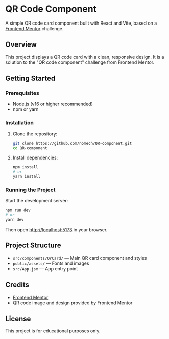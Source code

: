 # QR Code Component

A simple QR code card component built with React and Vite, based on a [Frontend Mentor](https://www.frontendmentor.io/) challenge.

## Overview

This project displays a QR code card with a clean, responsive design. It is a solution to the "QR code component" challenge from Frontend Mentor.

## Getting Started

### Prerequisites

-   Node.js (v16 or higher recommended)
-   npm or yarn

### Installation

1. Clone the repository:
    ```bash
    git clone https://github.com/nomech/QR-component.git
    cd QR-component
    ```
2. Install dependencies:
    ```bash
    npm install
    # or
    yarn install
    ```

### Running the Project

Start the development server:

```bash
npm run dev
# or
yarn dev
```

Then open [http://localhost:5173](http://localhost:5173) in your browser.

## Project Structure

-   `src/components/QrCard/` — Main QR card component and styles
-   `public/assets/` — Fonts and images
-   `src/App.jsx` — App entry point

## Credits

-   [Frontend Mentor](https://www.frontendmentor.io/challenges/qr-code-component-iux_sIO_H)
-   QR code image and design provided by Frontend Mentor

## License

This project is for educational purposes only.
